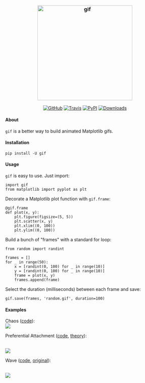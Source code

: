 <h3 align="center">
  <img src="https://raw.githubusercontent.com/maxhumber/gif/master/logo/gif.png" width="300px" alt="gif">
</h3>
<p align="center">
  <a href="https://github.com/maxhumber/gif"><img alt="GitHub" src="https://img.shields.io/github/license/maxhumber/gif"></a>
  <a href="https://travis-ci.org/maxhumber/gif"><img alt="Travis" src="https://img.shields.io/travis/maxhumber/gif.svg"></a>
  <a href="https://pypi.python.org/pypi/gif"><img alt="PyPI" src="https://img.shields.io/pypi/v/gif.svg"></a>
  <a href="https://pepy.tech/project/gif"><img alt="Downloads" src="https://pepy.tech/badge/gif"></a>
</p>



#### About

`gif` is a better way to build animated Matplotlib gifs.



#### Installation

```
pip install -U gif
```



#### Usage

`gif` is easy to use. Just import:

```
import gif
from matplotlib import pyplot as plt
```

Decorate a Matplotlib plot function with `gif.frame`:

```
@gif.frame
def plot(x, y):
    plt.figure(figsize=(5, 5))
    plt.scatter(x, y)
    plt.xlim((0, 100))
    plt.ylim((0, 100))
```

Build a bunch of "frames" with a standard for loop:

```
from random import randint

frames = []
for _ in range(50):
    x = [randint(0, 100) for _ in range(10)]
    y = [randint(0, 100) for _ in range(10)]
    frame = plot(x, y)
    frames.append(frame)
```

Select the duration (milliseconds) between each frame and save:

```
gif.save(frames, 'random.gif', duration=100)
```



#### Examples

<div>
<p>Chaos (<a href="https://github.com/maxhumber/gif/blob/master/examples/chaos.py">code</a>):
<br/>
<img src="https://raw.githubusercontent.com/maxhumber/gif/master/examples/chaos.gif" />
<br/>
<p>Preferential Attachment (<a href="https://github.com/maxhumber/gif/blob/master/examples/attachment.py">code</a>, <a href="https://en.wikipedia.org/wiki/Preferential_attachment">theory</a>):</p>
<br/>
<img src="https://raw.githubusercontent.com/maxhumber/gif/master/examples/attachment.gif" />
<p>Wave (<a href="https://github.com/maxhumber/gif/blob/master/examples/wave.py">code</a>, <a href="http://louistiao.me/posts/notebooks/save-matplotlib-animations-as-gifs/">original</a>):</p>
<br/>
<img src="https://raw.githubusercontent.com/maxhumber/gif/master/examples/wave.gif" />
<br/>
</div>